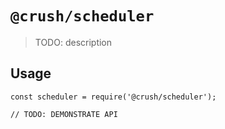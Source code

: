# `@crush/scheduler`

> TODO: description

## Usage

```
const scheduler = require('@crush/scheduler');

// TODO: DEMONSTRATE API
```
